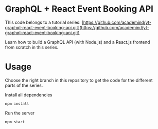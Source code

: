 # GraphQL + React Event Booking API
This code belongs to a tutorial series: [https://github.com/academind/yt-graphql-react-event-booking-api.git](https://github.com/academind/yt-graphql-react-event-booking-api.git)

Learn how to build a GraphQL API (with Node.js) and a React.js frontend from scratch in this series.

# Usage
Choose the right branch in this repository to get the code for the different parts of the series.

Install all dependencies
```sh
npm install
```

Run the server
```sh
npm start
```